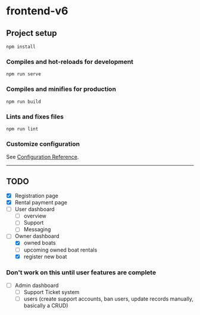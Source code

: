 # frontend-v6

## Project setup

```
npm install
```

### Compiles and hot-reloads for development

```
npm run serve
```

### Compiles and minifies for production

```
npm run build
```

### Lints and fixes files

```
npm run lint
```

### Customize configuration

See [Configuration Reference](https://cli.vuejs.org/config/).

---

## TODO

- [x] Registration page
- [x] Rental payment page
- [ ] User dashboard
  - [ ] overview
  - [ ] Support
  - [ ] Messaging
- [ ] Owner dashboard
  - [x] owned boats
  - [ ] upcoming owned boat rentals
  - [x] register new boat

### Don't work on this until user features are complete

- [ ] Admin dashboard
  - [ ] Support Ticket system
  - [ ] users (create support accounts, ban users, update records manually, basically a CRUD)
